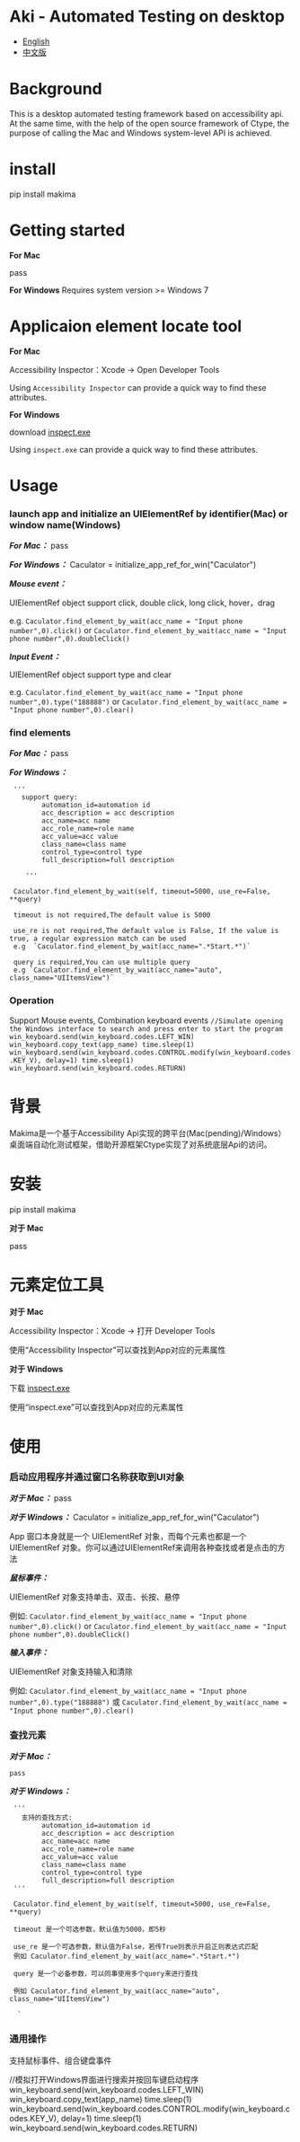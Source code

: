 Aki - Automated Testing on desktop
=================================
-   [English](#Background)
-   [中文版](#背景)

Background
==========

This is a desktop automated testing framework based on accessibility api. At the same time, with the help of the open source framework of Ctype, the purpose of calling the Mac and Windows system-level API is achieved.

install 
===============
pip install makima

Getting started
===============

**For Mac**

pass

**For Windows**
Requires system version >= Windows 7

Applicaion element locate tool
===============
**For Mac**

Accessibility Inspector：Xcode -> Open Developer Tools

Using `Accessibility Inspector` can provide a quick way to find these attributes.

**For Windows**

download  [inspect.exe](https://github.com/letmeNo1/Aki-Tools/blob/main/inspect.exe)

Using `inspect.exe` can provide a quick way to find these attributes.


Usage
==========

### launch app and initialize an UIElementRef by identifier(Mac) or window name(Windows)
 
 ***For Mac：*** pass


 ***For Windows：***  Caculator = initialize_app_ref_for_win("Caculator")

 ***Mouse event：***

UIElementRef object support click, double click, long click, hover，drag

e.g.  `Caculator.find_element_by_wait(acc_name = "Input phone number",0).click()` or `Caculator.find_element_by_wait(acc_name = "Input phone number",0).doubleClick()`

 ***Input Event：***

UIElementRef object support type and clear

e.g. `Caculator.find_element_by_wait(acc_name = "Input phone number",0).type("188888")` or `Caculator.find_element_by_wait(acc_name = "Input phone number",0).clear()`


### find elements
   
 ***For Mac：*** 
  pass
     
 ***For Windows：***
 
     '''
       support query:
            automation_id=automation id
            acc_description = acc description
            acc_name=acc name
            acc_role_name=role name
            acc_value=acc value
            class_name=class name
            control_type=control type
            full_description=full description

        '''

     Caculator.find_element_by_wait(self, timeout=5000, use_re=False, **query)
     
     timeout is not required,The default value is 5000
     
     use_re is not required,The default value is False, If the value is true, a regular expression match can be used
     e.g  `Caculator.find_element_by_wait(acc_name=".*Start.*")`
   
     query is required,You can use multiple query
     e.g `Caculator.find_element_by_wait(acc_name="auto", class_name="UIItemsView")`

    
### Operation

 Support Mouse events, Combination keyboard events
 `
      //Simulate opening the Windows interface to search and press enter to start the program
      win_keyboard.send(win_keyboard.codes.LEFT_WIN)
      win_keyboard.copy_text(app_name)
      time.sleep(1)
      win_keyboard.send(win_keyboard.codes.CONTROL.modify(win_keyboard.codes.KEY_V), delay=1)
      time.sleep(1)
      win_keyboard.send(win_keyboard.codes.RETURN)
   `



背景
==========

Makima是一个基于Accessibility Api实现的跨平台(Mac(pending)/Windows）桌面端自动化测试框架，借助开源框架Ctype实现了对系统底层Api的访问。

安装
===============
pip install makima


**对于 Mac**

pass

元素定位工具
===============
**对于 Mac**

Accessibility Inspector：Xcode -> 打开 Developer Tools

使用“Accessibility Inspector”可以查找到App对应的元素属性

**对于 Windows**

下载 [inspect.exe](https://github.com/letmeNo1/Aki-Tools/blob/main/inspect.exe)

使用“inspect.exe”可以查找到App对应的元素属性


使用
==========

### 启动应用程序并通过窗口名称获取到UI对象
 
 ***对于 Mac：*** pass


 ***对于 Windows：***  Caculator = initialize_app_ref_for_win("Caculator")

App 窗口本身就是一个 UIElementRef 对象，而每个元素也都是一个 UIElementRef 对象。你可以通过UIElementRef来调用各种查找或者是点击的方法

 ***鼠标事件：***

UIElementRef 对象支持单击、双击、长按、悬停

例如: `Caculator.find_element_by_wait(acc_name = "Input phone number",0).click()` or `Caculator.find_element_by_wait(acc_name = "Input phone number",0).doubleClick()`

 ***输入事件：***

UIElementRef 对象支持输入和清除

例如:  `Caculator.find_element_by_wait(acc_name = "Input phone number",0).type("188888")` 或 `Caculator.find_element_by_wait(acc_name = "Input phone number",0).clear()`

### 查找元素

 ***对于 Mac：*** 
  
    pass
     
 ***对于 Windows：***
     
     '''
       支持的查找方式:
            automation_id=automation id
            acc_description = acc description
            acc_name=acc name
            acc_role_name=role name
            acc_value=acc value
            class_name=class name
            control_type=control type
            full_description=full description
     '''

     Caculator.find_element_by_wait(self, timeout=5000, use_re=False, **query)
     
     timeout 是一个可选参数，默认值为5000，即5秒
     
     use_re 是一个可选参数，默认值为False，若传True则表示开启正则表达式匹配
     例如 Caculator.find_element_by_wait(acc_name=".*Start.*")
   
     query 是一个必备参数，可以同事使用多个query来进行查找
     
     例如 Caculator.find_element_by_wait(acc_name="auto", class_name="UIItemsView")

      `
    
### 通用操作

 支持鼠标事件、组合键盘事件
 
  //模拟打开Windows界面进行搜索并按回车键启动程序
  win_keyboard.send(win_keyboard.codes.LEFT_WIN)
  win_keyboard.copy_text(app_name)
  time.sleep(1)
  win_keyboard.send(win_keyboard.codes.CONTROL.modify(win_keyboard.codes.KEY_V), delay=1)
  time.sleep(1)
  win_keyboard.send(win_keyboard.codes.RETURN)













